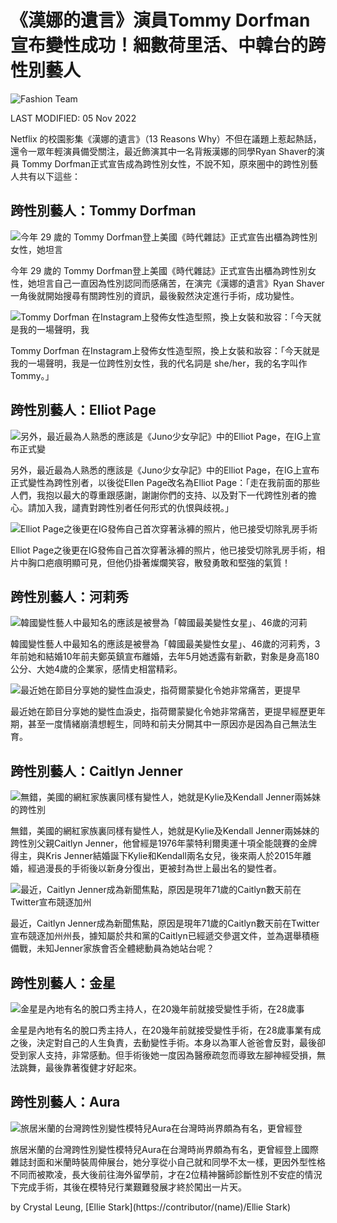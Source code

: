 # 《漢娜的遺言》演員Tommy Dorfman 宣布變性成功！細數荷里活、中韓台的跨性別藝人

![Fashion Team](/images/author-pic.png)

LAST MODIFIED: 05 Nov 2022

Netflix 的校園影集《漢娜的遺言》（13 Reasons Why）不但在議題上惹起熱話，還令一眾年輕演員備受關注，最近飾演其中一名背叛漢娜的同學Ryan Shaver的演員 Tommy Dorfman正式宣告成為跨性別女性，不說不知，原來圈中的跨性別藝人共有以下這些：

## 跨性別藝人：Tommy Dorfman

![今年 29 歲的 Tommy Dorfman登上美國《時代雜誌》正式宣告出櫃為跨性別女性，她坦言](https://api.elle.com.hk/var/site/storage/images/_aliases/img_776_w/celebrity/transgender-celebrity/node_1832788/35224076-1-chi-HK/02.jpeg)

今年 29 歲的 Tommy Dorfman登上美國《時代雜誌》正式宣告出櫃為跨性別女性，她坦言自己一直因為性別認同而感痛苦，在演完《漢娜的遺言》Ryan Shaver一角後就開始搜尋有關跨性別的資訊，最後毅然決定進行手術，成功變性。

![Tommy Dorfman 在Instagram上發佈女性造型照，換上女裝和妝容：「今天就是我的一場聲明，我](https://api.elle.com.hk/var/site/storage/images/_aliases/img_776_w/celebrity/transgender-celebrity/node_1832789/35224098-1-chi-HK/03.jpeg)

Tommy Dorfman 在Instagram上發佈女性造型照，換上女裝和妝容：「今天就是我的一場聲明，我是一位跨性別女性，我的代名詞是 she/her，我的名字叫作 Tommy。」

## 跨性別藝人：Elliot Page

![另外，最近最為人熟悉的應該是《Juno少女孕記》中的Elliot Page，在IG上宣布正式變](https://api.elle.com.hk/var/site/storage/images/_aliases/img_776_w/celebrity/transgender-celebrity/node_1832790/35224120-1-chi-HK/04.jpeg)

另外，最近最為人熟悉的應該是《Juno少女孕記》中的Elliot Page，在IG上宣布正式變性為跨性別者，以後從Ellen Page改名為Elliot Page：「走在我前面的那些人們，我抱以最大的尊重跟感謝，謝謝你們的支持、以及對下一代跨性別者的擔心。請加入我，譴責對跨性別者任何形式的仇恨與歧視。」

![Elliot Page之後更在IG發佈自己首次穿著泳褲的照片，他已接受切除乳房手術](https://api.elle.com.hk/var/site/storage/images/_aliases/img_776_w/celebrity/transgender-celebrity/node_1832791/35224142-1-chi-HK/05.jpeg)

Elliot Page之後更在IG發佈自己首次穿著泳褲的照片，他已接受切除乳房手術，相片中胸口疤痕明顯可見，但他仍掛著燦爛笑容，散發勇敢和堅強的氣質！

## 跨性別藝人：河莉秀

![韓國變性藝人中最知名的應該是被譽為「韓國最美變性女星」、46歲的河莉](https://api.elle.com.hk/var/site/storage/images/_aliases/img_776_w/celebrity/transgender-celebrity/node_1832792/35224164-1-chi-HK/06.jpeg)

韓國變性藝人中最知名的應該是被譽為「韓國最美變性女星」、46歲的河莉秀，3年前她和結婚10年前夫鄭英鎮宣布離婚，去年5月她透露有新歡，對象是身高180公分、大她4歲的企業家，感情史相當精彩。

![最近她在節目分享她的變性血淚史，指荷爾蒙變化令她非常痛苦，更提早](https://api.elle.com.hk/var/site/storage/images/_aliases/img_776_w/celebrity/transgender-celebrity/node_1832793/35224186-1-chi-HK/07.jpg)

最近她在節目分享她的變性血淚史，指荷爾蒙變化令她非常痛苦，更提早經歷更年期，甚至一度情緒崩潰想輕生，同時和前夫分開其中一原因亦是因為自己無法生育。

## 跨性別藝人：Caitlyn Jenner

![無錯，美國的網紅家族裏同樣有變性人，她就是Kylie及Kendall Jenner兩姊妹的跨性別](https://api.elle.com.hk/var/site/storage/images/_aliases/img_776_w/celebrity/transgender-celebrity/node_1832794/35224208-1-chi-HK/08.jpeg)

無錯，美國的網紅家族裏同樣有變性人，她就是Kylie及Kendall Jenner兩姊妹的跨性別父親Caitlyn Jenner，他曾經是1976年蒙特利爾奧運十項全能競賽的金牌得主，與Kris Jenner結婚誕下Kylie和Kendall兩名女兒，後來兩人於2015年離婚，經過漫長的手術後以新身分復出，更被封為世上最出名的變性者。

![最近，Caitlyn Jenner成為新聞焦點，原因是現年71歲的Caitlyn數天前在Twitter宣布競逐加州](https://api.elle.com.hk/var/site/storage/images/_aliases/img_776_w/celebrity/transgender-celebrity/node_1832795/35224230-1-chi-HK/09.jpeg)

最近，Caitlyn Jenner成為新聞焦點，原因是現年71歲的Caitlyn數天前在Twitter宣布競逐加州州長，據知屬於共和黨的Caitlyn已經遞交參選文件，並為選舉積極備戰，未知Jenner家族會否全體總動員為她站台呢？

## 跨性別藝人：金星

![金星是內地有名的脫口秀主持人，在20幾年前就接受變性手術，在28歲事](https://api.elle.com.hk/var/site/storage/images/_aliases/img_776_w/celebrity/transgender-celebrity/node_1832796/35224252-1-chi-HK/10.jpg)

金星是內地有名的脫口秀主持人，在20幾年前就接受變性手術，在28歲事業有成之後，決定對自己的人生負責，去動變性手術。本身以為軍人爸爸會反對，最後卻受到家人支持，非常感動。但手術後她一度因為醫療疏忽而導致左腳神經受損，無法跳舞，最後靠著復健才好起來。

## 跨性別藝人：Aura

![旅居米蘭的台灣跨性別變性模特兒Aura在台灣時尚界頗為有名，更曾經登](https://api.elle.com.hk/var/site/storage/images/_aliases/img_776_w/celebrity/transgender-celebrity/node_1832797/35224274-1-chi-HK/11.jpeg)

旅居米蘭的台灣跨性別變性模特兒Aura在台灣時尚界頗為有名，更曾經登上國際雜誌封面和米蘭時裝周伸展台，她分享從小自己就和同學不太一樣，更因外型性格不同而被欺凌，長大後前往海外留學前，才在2位精神醫師診斷性別不安症的情況下完成手術，其後在模特兒行業艱難發展才終於闖出一片天。

by Crystal Leung, [Ellie Stark](https://contributor/(name)/Ellie Stark)
<!-- tcd_original_link https://www.elle.com.hk/celebrity/transgender-celebrity -->
